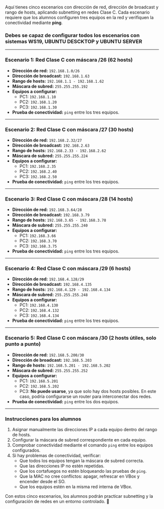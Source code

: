 Aquí tienes cinco escenarios con dirección de red, dirección de broadcast y rango de hosts, aplicando subnetting en redes Clase C. Cada escenario requiere que los alumnos configuren tres equipos en la red y verifiquen la conectividad mediante **ping**.

### Debes se capaz de configurar todos los escenarios con sistemas WS19, UBUNTU DESCKTOP y UBUNTU SERVER

---

### **Escenario 1: Red Clase C con máscara /26 (62 hosts)**
- **Dirección de red:** `192.168.1.0/26`
- **Dirección de broadcast:** `192.168.1.63`
- **Rango de hosts:** `192.168.1.1 - 192.168.1.62`
- **Máscara de subred:** `255.255.255.192`
- **Equipos a configurar:**  
  - PC1: `192.168.1.10`  
  - PC2: `192.168.1.20`  
  - PC3: `192.168.1.30`  
- **Prueba de conectividad:** `ping` entre los tres equipos.

---

### **Escenario 2: Red Clase C con máscara /27 (30 hosts)**
- **Dirección de red:** `192.168.2.32/27`
- **Dirección de broadcast:** `192.168.2.63`
- **Rango de hosts:** `192.168.2.33 - 192.168.2.62`
- **Máscara de subred:** `255.255.255.224`
- **Equipos a configurar:**  
  - PC1: `192.168.2.35`  
  - PC2: `192.168.2.40`  
  - PC3: `192.168.2.50`  
- **Prueba de conectividad:** `ping` entre los tres equipos.

---

### **Escenario 3: Red Clase C con máscara /28 (14 hosts)**
- **Dirección de red:** `192.168.3.64/28`
- **Dirección de broadcast:** `192.168.3.79`
- **Rango de hosts:** `192.168.3.65 - 192.168.3.78`
- **Máscara de subred:** `255.255.255.240`
- **Equipos a configurar:**  
  - PC1: `192.168.3.66`  
  - PC2: `192.168.3.70`  
  - PC3: `192.168.3.75`  
- **Prueba de conectividad:** `ping` entre los tres equipos.

---

### **Escenario 4: Red Clase C con máscara /29 (6 hosts)**
- **Dirección de red:** `192.168.4.128/29`
- **Dirección de broadcast:** `192.168.4.135`
- **Rango de hosts:** `192.168.4.129 - 192.168.4.134`
- **Máscara de subred:** `255.255.255.248`
- **Equipos a configurar:**  
  - PC1: `192.168.4.130`  
  - PC2: `192.168.4.132`  
  - PC3: `192.168.4.134`  
- **Prueba de conectividad:** `ping` entre los tres equipos.

---

### **Escenario 5: Red Clase C con máscara /30 (2 hosts útiles, solo punto a punto)**
- **Dirección de red:** `192.168.5.200/30`
- **Dirección de broadcast:** `192.168.5.203`
- **Rango de hosts:** `192.168.5.201 - 192.168.5.202`
- **Máscara de subred:** `255.255.255.252`
- **Equipos a configurar:**  
  - PC1: `192.168.5.201`  
  - PC2: `192.168.5.202`  
  - PC3: **No puede usarse**, ya que solo hay dos hosts posibles. En este caso, podría configurarse un router para interconectar dos redes.  
- **Prueba de conectividad:** `ping` entre los dos equipos.

---

### **Instrucciones para los alumnos**
1. Asignar manualmente las direcciones IP a cada equipo dentro del rango de hosts.
2. Configurar la máscara de subred correspondiente en cada equipo.
3. Comprobar conectividad mediante el comando `ping` entre los equipos configurados.
4. Si hay problemas de conectividad, verificar:
   - Que todos los equipos tengan la máscara de subred correcta.
   - Que las direcciones IP no estén repetidas.
   - Que los cortafuegos no estén bloqueando las pruebas de `ping`.
   - Que la MAC no cree conflictos: apagar, refrescar en VBox y encender desde el SO.
   - Que los equipos estén en la misma red interna de VBox.

Con estos cinco escenarios, los alumnos podrán practicar subnetting y la configuración de redes en un entorno controlado. 🚀